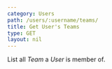 ```yaml
---
category: Users
path: /users/:username/teams/
title: Get User's Teams
type: GET
layout: nil
---
```


List all *Team* a *User* is member of.